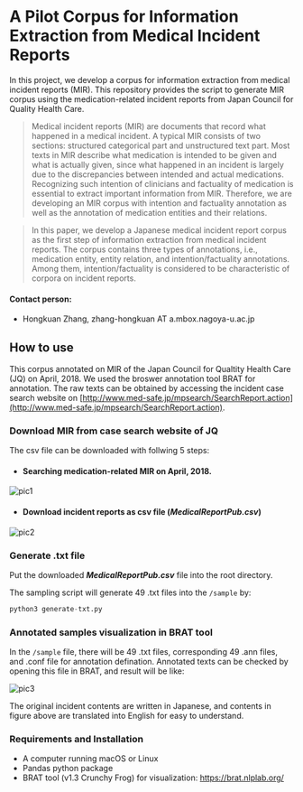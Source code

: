 # A Pilot Corpus for Information Extraction from Medical Incident Reports
In this project, we develop a corpus for information extraction from medical incident reports (MIR). This repository provides the script to generate MIR corpus using the medication-related incident reports from Japan Council for Quality Health Care.

> Medical incident reports (MIR) are documents that record what happened in a medical incident. A typical MIR consists of two sections: structured categorical part and unstructured text part. Most texts in MIR describe what medication is intended to be given and what is actually given, since what happened in an incident is largely due to the discrepancies between intended and actual medications. Recognizing such intention of clinicians and factuality of medication is essential to extract important information from MIR. Therefore, we are developing an MIR corpus with intention and factuality annotation as well as the annotation of medication entities and their relations. 

>In this paper, we develop a Japanese medical incident report corpus as the first step of information extraction from medical incident reports. The corpus contains three types of annotations, i.e., medication entity, entity relation, and intention/factuality annotations. Among them, intention/factuality is considered to be characteristic of corpora on incident reports. 

#### Contact person:
* Hongkuan Zhang, zhang-hongkuan AT a.mbox.nagoya-u.ac.jp

## How to use
This corpus annotated on MIR of the Japan Council for Qualtity Health Care (JQ) on April, 2018. We used the broswer annotation tool BRAT for annotation. The raw texts can be obtained by accessing the incident case search website on [http://www.med-safe.jp/mpsearch/SearchReport.action](http://www.med-safe.jp/mpsearch/SearchReport.action).

### Download MIR from case search website of JQ
The csv file can be downloaded with follwing 5 steps:
* #### Searching medication-related MIR on April, 2018.
![pic1](https://github.com/zhkleciel/JQMIR/blob/master/pics/pic1.png)
* #### Download incident reports as csv file (***MedicalReportPub.csv***)
![pic2](https://github.com/zhkleciel/JQMIR/blob/master/pics/pic2.png)

### Generate .txt file

Put the downloaded ***MedicalReportPub.csv*** file into the root directory.

The sampling script will generate 49 .txt files into the `/sample` by:
```python
python3 generate-txt.py
```
### Annotated samples visualization in BRAT tool
In the `/sample` file, there will be 49 .txt files, corresponding 49 .ann files, and .conf file for annotation defination. Annotated texts can be checked by opening this file in BRAT, and result will be like:

![pic3](https://github.com/zhkleciel/JQMIR/blob/master/pics/mir-in-brat.png)

The original incident contents are written in Japanese, and contents in figure above are translated into English for easy to understand. 

### Requirements and Installation
* A computer running macOS or Linux
* Pandas python package
* BRAT tool (v1.3 Crunchy Frog) for visualization: https://brat.nlplab.org/
